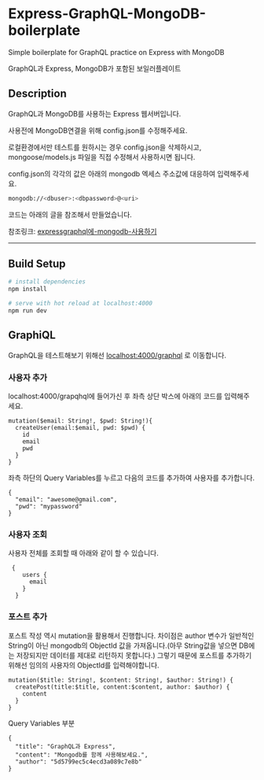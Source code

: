 # Express-GraphQL-MongoDB-boilerplate

Simple boilerplate for GraphQL practice on Express with MongoDB

GraphQL과 Express, MongoDB가 포함된 보일러플레이트

## Description

GraphQL과 MongoDB를 사용하는 Express 웹서버입니다.

사용전에 MongoDB연결을 위해 config.json를 수정해주세요.

로컬환경에서만 테스트를 원하시는 경우 config.json을 삭제하시고, mongoose/models.js 파일을 직접 수정해서 사용하시면 됩니다.

config.json의 각각의 값은 아래의 mongodb 엑세스 주소값에 대응하여 입력해주세요.

``` bash
mongodb://<dbuser>:<dbpassword>@<uri>
```

코드는 아래의 글을 참조해서 만들었습니다.

참조링크: [expressgraphql에-mongodb-사용하기](https://yuddomack.tistory.com/entry/expressgraphql%EC%97%90-mongodb-%EC%82%AC%EC%9A%A9%ED%95%98%EA%B8%B0)

* * *

## Build Setup

```bash
# install dependencies
npm install

# serve with hot reload at localhost:4000
npm run dev
```

## GraphiQL

GraphQL을 테스트해보기 위해선 [localhost:4000/graphql](localhost:4000/graphql) 로 이동합니다.

### 사용자 추가

localhost:4000/grapqhql에 들어가신 후 좌측 상단 박스에 아래의 코드를 입력해주세요.
~~~
mutation($email: String!, $pwd: String!){
  createUser(email:$email, pwd: $pwd) {
    id
    email
    pwd
  }
}
~~~

좌측 하단의 Query Variables를 누르고 다음의 코드를 추가하여 사용자를 추가합니다.
~~~
{
  "email": "awesome@gmail.com",
  "pwd": "mypassword"
}
~~~

### 사용자 조회

사용자 전체를 조회할 때 아래와 같이 할 수 있습니다.
~~~
 {
   	users {
      email
    }
  }
~~~

### 포스트 추가

포스트 작성 역시 mutation을 활용해서 진행합니다. 차이점은 author 변수가 일반적인 String이 아닌 mongodb의 ObjectId 값을 가져옵니다.(아무 String값을 넣으면 DB에는 저장되지만 데이터를 제대로 리턴하지 못합니다.) 그렇기 때문에 포스트를 추가하기 위해선 임의의 사용자의 ObjectId를 입력해야합니다.
~~~
mutation($title: String!, $content: String!, $author: String!) {
  createPost(title:$title, content:$content, author: $author) {
    content
  }
}
~~~

Query Variables 부분

~~~
{
  "title": "GraphQL과 Express",
  "content": "Mongodb를 함께 사용해보세요.",
  "author": "5d5799ec5c4ecd3a089c7e8b"
}
~~~